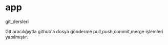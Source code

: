 # app
git_dersleri


Git aracılığıytla github'a dosya gönderme pull,push,commit,merge işlemleri yapılmıştır.

